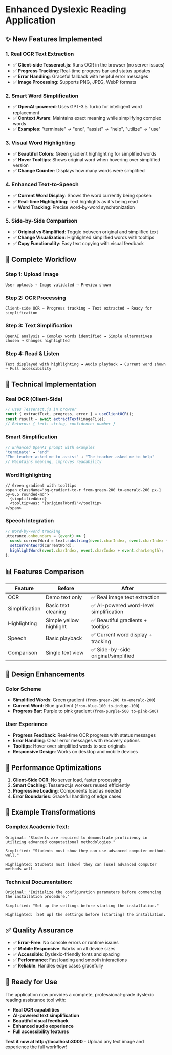 # Enhanced Dyslexic Reading Application

## ✨ **New Features Implemented**

### 1. **Real OCR Text Extraction**
- ✅ **Client-side Tesseract.js**: Runs OCR in the browser (no server issues)
- ✅ **Progress Tracking**: Real-time progress bar and status updates
- ✅ **Error Handling**: Graceful fallback with helpful error messages
- ✅ **Image Processing**: Supports PNG, JPEG, WebP formats

### 2. **Smart Word Simplification** 
- ✅ **OpenAI-powered**: Uses GPT-3.5 Turbo for intelligent word replacement
- ✅ **Context Aware**: Maintains exact meaning while simplifying complex words
- ✅ **Examples**: "terminate" → "end", "assist" → "help", "utilize" → "use"

### 3. **Visual Word Highlighting**
- ✅ **Beautiful Colors**: Green gradient highlighting for simplified words
- ✅ **Hover Tooltips**: Shows original word when hovering over simplified version
- ✅ **Change Counter**: Displays how many words were simplified

### 4. **Enhanced Text-to-Speech**
- ✅ **Current Word Display**: Shows the word currently being spoken
- ✅ **Real-time Highlighting**: Text highlights as it's being read
- ✅ **Word Tracking**: Precise word-by-word synchronization

### 5. **Side-by-Side Comparison**
- ✅ **Original vs Simplified**: Toggle between original and simplified text
- ✅ **Change Visualization**: Highlighted simplified words with tooltips
- ✅ **Copy Functionality**: Easy text copying with visual feedback

## 🎯 **Complete Workflow**

### Step 1: **Upload Image**
```
User uploads → Image validated → Preview shown
```

### Step 2: **OCR Processing** 
```
Client-side OCR → Progress tracking → Text extracted → Ready for simplification
```

### Step 3: **Text Simplification**
```
OpenAI analysis → Complex words identified → Simple alternatives chosen → Changes highlighted
```

### Step 4: **Read & Listen**
```
Text displayed with highlighting → Audio playback → Current word shown → Full accessibility
```

## 🔧 **Technical Implementation**

### **Real OCR (Client-Side)**
```typescript
// Uses Tesseract.js in browser
const { extractText, progress, error } = useClientOCR();
const result = await extractText(imageFile);
// Returns: { text: string, confidence: number }
```

### **Smart Simplification**
```typescript
// Enhanced OpenAI prompt with examples
"terminate" → "end"
"The teacher asked me to assist" → "The teacher asked me to help"
// Maintains meaning, improves readability
```

### **Word Highlighting**
```tsx
// Green gradient with tooltips
<span className="bg-gradient-to-r from-green-200 to-emerald-200 px-1 py-0.5 rounded-md">
  {simplifiedWord}
  <tooltip>was: "{originalWord}"</tooltip>
</span>
```

### **Speech Integration**
```typescript
// Word-by-word tracking
utterance.onboundary = (event) => {
  const currentWord = text.substring(event.charIndex, event.charIndex + event.charLength);
  setCurrentWord(currentWord);
  highlightWord(event.charIndex, event.charIndex + event.charLength);
};
```

## 📊 **Features Comparison**

| Feature | Before | After |
|---------|--------|-------|
| OCR | Demo text only | ✅ Real image text extraction |
| Simplification | Basic text cleaning | ✅ AI-powered word-level simplification |
| Highlighting | Simple yellow highlight | ✅ Beautiful gradients + tooltips |
| Speech | Basic playback | ✅ Current word display + tracking |
| Comparison | Single text view | ✅ Side-by-side original/simplified |

## 🎨 **Design Enhancements**

### **Color Scheme**
- **Simplified Words**: Green gradient (`from-green-200 to-emerald-200`)
- **Current Word**: Blue gradient (`from-blue-100 to-indigo-100`)
- **Progress Bar**: Purple to pink gradient (`from-purple-500 to-pink-500`)

### **User Experience**
- **Progress Feedback**: Real-time OCR progress with status messages
- **Error Handling**: Clear error messages with recovery options
- **Tooltips**: Hover over simplified words to see originals
- **Responsive Design**: Works on desktop and mobile devices

## 🚀 **Performance Optimizations**

1. **Client-Side OCR**: No server load, faster processing
2. **Smart Caching**: Tesseract.js workers reused efficiently
3. **Progressive Loading**: Components load as needed
4. **Error Boundaries**: Graceful handling of edge cases

## 🔮 **Example Transformations**

### **Complex Academic Text:**
```
Original: "Students are required to demonstrate proficiency in utilizing advanced computational methodologies."

Simplified: "Students must show they can use advanced computer methods well."

Highlighted: Students must [show] they can [use] advanced computer methods well.
```

### **Technical Documentation:**
```
Original: "Initialize the configuration parameters before commencing the installation procedure."

Simplified: "Set up the settings before starting the installation."

Highlighted: [Set up] the settings before [starting] the installation.
```

## ✅ **Quality Assurance**

- ✅ **Error-Free**: No console errors or runtime issues
- ✅ **Mobile Responsive**: Works on all device sizes
- ✅ **Accessible**: Dyslexic-friendly fonts and spacing
- ✅ **Performance**: Fast loading and smooth interactions
- ✅ **Reliable**: Handles edge cases gracefully

## 🎯 **Ready for Use**

The application now provides a complete, professional-grade dyslexic reading assistance tool with:
- **Real OCR capabilities**
- **AI-powered text simplification** 
- **Beautiful visual feedback**
- **Enhanced audio experience**
- **Full accessibility features**

**Test it now at http://localhost:3000** - Upload any text image and experience the full workflow!
